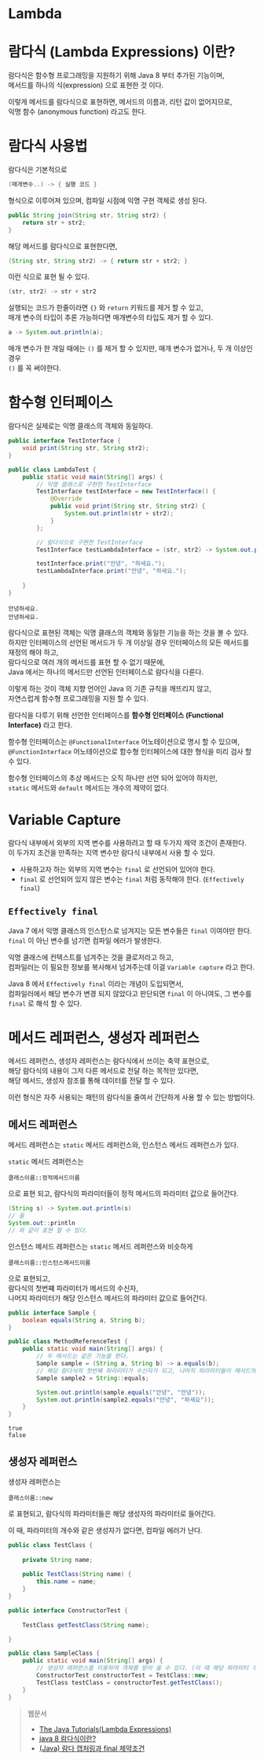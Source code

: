 Lambda
===

# 람다식 (Lambda Expressions) 이란?

람다식은 함수형 프로그래밍을 지원하기 위해 Java 8 부터 추가된 기능이며,      
메서드를 하나의 식(expression) 으로 표현한 것 이다.   

이렇게 메서드를 람다식으로 표현하면, 메서드의 이름과, 리턴 값이 없어지므로,   
익명 함수 (anonymous function) 라고도 한다.

# 람다식 사용법

람다식은 기본적으로 

```java
(매개변수..) -> { 실행 코드 }
```

형식으로 이루어져 있으며, 컴파일 시점에 익명 구현 객체로 생성 된다.

```java
public String join(String str, String str2) {
    return str + str2;
}
```

해당 메서드를 람다식으로 표현한다면,

```java
(String str, String str2) -> { return str + str2; }
```

이런 식으로 표현 될 수 있다.

```java
(str, str2) -> str + str2
```
실행되는 코드가 한줄이라면 `{}` 와 `return` 키워드를 제거 할 수 있고,   
매개 변수의 타입이 추론 가능하다면 매개변수의 타입도 제거 할 수 있다.

```java
a -> System.out.println(a);
```
매개 변수가 한 개일 때에는 `()` 를 제거 할 수 있지만, 매개 변수가 없거나, 두 개 이상인 경우   
`()` 를 꼭 써야한다.

# 함수형 인터페이스

람다식은 실제로는 익명 클래스의 객체와 동일하다.

```java
public interface TestInterface {
    void print(String str, String str2);
}

public class LambdaTest {
    public static void main(String[] args) {
        // 익명 클래스로 구현한 TestInterface
        TestInterface testInterface = new TestInterface() {
            @Override
            public void print(String str, String str2) {
                System.out.println(str + str2);
            }
        };

        // 람다식으로 구현한 TestInterface
        TestInterface testLambdaInterface = (str, str2) -> System.out.println(str + str2);

        testInterface.print("안녕", "하세요.");
        testLambdaInterface.print("안녕", "하세요.");
        
    }
}
```
```
안녕하세요.
안녕하세요.
```

람다식으로 표현된 객체는 익명 클래스의 객체와 동일한 기능을 하는 것을 볼 수 있다.   
하지만 인터페이스의 선언된 메서드가 두 개 이상일 경우 인터페이스의 모든 메서드를 재정의 해야 하고,   
람다식으로 여러 개의 메서드를 표현 할 수 없기 때문에,   
Java 에서는 하나의 메서드만 선언된 인터페이스로 람다식을 다룬다.

이렇게 하는 것이 객체 지향 언어인 Java 의 기존 규칙을 깨뜨리지 않고,   
자연스럽게 함수형 프로그래밍을 지원 할 수 있다.

람다식을 다루기 위해 선언한 인터페이스를 **함수형 인터페이스 (Functional Interface)** 라고 한다.

함수형 인터페이스는 `@FunctionalInterface` 어노테이션으로 명시 할 수 있으며,   
`@FunctionInterface` 어노테이션으로 함수형 인터페이스에 대한 형식을 미리 검사 할 수 있다.

함수형 인터페이스의 추상 메서드는 오직 하나만 선언 되어 있어야 하지만,   
`static` 메서드와 `default` 메서드는 개수의 제약이 없다.

# Variable Capture

람다식 내부에서 외부의 지역 변수를 사용하려고 할 때 두가지 제약 조건이 존재한다.   
이 두가지 조건을 만족하는 지역 변수만 람다식 내부에서 사용 할 수 있다.

- 사용하고자 하는 외부의 지역 변수는 `final` 로 선언되어 있어야 한다.
- `final` 로 선언되어 있지 않은 변수는 `final` 처럼 동작해야 한다. (`Effectively final`)

## `Effectively final`

Java 7 에서 익명 클래스의 인스턴스로 넘겨지는 모든 변수들은 `final` 이여야만 한다.   
`final` 이 아닌 변수를 넘기면 컴파일 에러가 발생한다.

익명 클래스에 컨텍스트를 넘겨주는 것을 클로저라고 하고,   
컴파일러는 이 필요한 정보를 복사해서 넘겨주는데 이걸 `Variable capture` 라고 한다.

Java 8 에서 `Effectively final` 이라는 개념이 도입되면서,   
컴파일러에서 해당 변수가 변경 되지 않았다고 판단되면 `final` 이 아니여도, 그 변수를   
`final` 로 해석 할 수 있다.

# 메서드 레퍼런스, 생성자 레퍼런스

메서드 레퍼런스, 생성자 레퍼런스는 람다식에서 쓰이는 축약 표현으로,   
해당 람다식의 내용이 그저 다른 메서드로 전달 하는 목적만 있다면,   
해당 메서드, 생성자 참조를 통해 데이터를 전달 할 수 있다.

이런 형식은 자주 사용되는 패턴의 람다식을 줄여서 간단하게 사용 할 수 있는 방법이다.

## 메서드 레퍼런스

메서드 레퍼런스는 `static` 메서드 레퍼런스와, 인스턴스 메서드 레퍼런스가 있다.

`static` 메서드 레퍼런스는

`클래스이름::정적메서드이름`

으로 표현 되고, 람다식의 파라미터들이 정적 메서드의 파라미터 값으로 들어간다.

```java
(String s) -> System.out.println(s)
// 을
System.out::println
// 와 같이 표현 할 수 있다.
```

인스턴스 메서드 레퍼런스는 `static` 메서드 레퍼런스와 비슷하게

`클래스이름::인스턴스메서드이름`

으로 표현되고,   
람다식의 첫번쨰 파라미터가 메서드의 수신자,   
나머지 파라미터가 해당 인스턴스 메서드의 파라미터 값으로 들어간다.

```java
public interface Sample {
    boolean equals(String a, String b);
}

public class MethodReferenceTest {
    public static void main(String[] args) {
        // 두 메서드는 같은 기능을 한다.
        Sample sample = (String a, String b) -> a.equals(b);
        // 해당 람다식의 첫번쨰 파라미터가 수신자가 되고, 나머지 파라미터들이 메서드의 파라미터가 된다.
        Sample sample2 = String::equals;

        System.out.println(sample.equals("안녕", "안녕"));
        System.out.println(sample2.equals("안녕", "하세요"));
    }
}
```
```
true
false
```

## 생성자 레퍼런스

생성자 레퍼런스는 

`클래스이름::new`

로 표현되고, 람다식의 파라미터들은 해당 생성자의 파라미터로 들어간다.

이 때, 파라미터의 개수와 같은 생성자가 없다면, 컴파일 에러가 난다.

```java
public class TestClass {
    
    private String name;
    
    public TestClass(String name) {
        this.name = name;
    }
}

public interface ConstructorTest {
    
    TestClass getTestClass(String name);

}

public class SampleClass {
    public static void main(String[] args) {
        // 생성자 레퍼런스를 이용하여 객체를 받아 올 수 있다. (이 때 해당 파라미터 개수 만큼의 생성자가 없으면 에러 발생)
        ConstructorTest constructorTest = TestClass::new;
        TestClass testClass = constructorTest.getTestClass();
    }
}
```

> 웹문서
> - [The Java Tutorials(Lambda Expressions)](https://docs.oracle.com/javase/tutorial/java/javaOO/lambdaexpressions.html)
> - [java 8 람다식이란?](https://effectivesquid.tistory.com/entry/java-8-%EB%9E%8C%EB%8B%A4%EC%8B%9D%EC%9D%B4%EB%9E%80)
> - [(Java) 람다 캡처링과 final 제약조건](https://perfectacle.github.io/2019/06/30/java-8-lambda-capturing/)